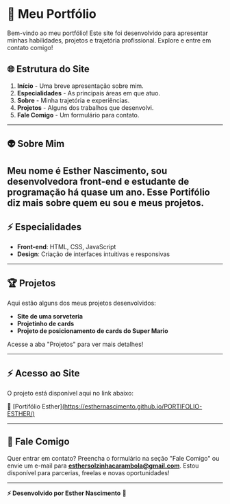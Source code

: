 # 💚 Meu Portfólio

Bem-vindo ao meu portfólio! Este site foi desenvolvido para apresentar minhas habilidades, projetos e trajetória profissional. Explore e entre em contato comigo!

## 🌐 Estrutura do Site

1. **Início** - Uma breve apresentação sobre mim.
2. **Especialidades** - As principais áreas em que atuo.
3. **Sobre** - Minha trajetória e experiências.
4. **Projetos** - Alguns dos trabalhos que desenvolvi.
5. **Fale Comigo** - Um formulário para contato.

---

## 👽 Sobre Mim

Meu nome é Esther Nascimento, sou desenvolvedora front-end e estudante de programação há quase um ano. Esse Portifólio diz mais sobre quem eu sou e meus projetos.
---

## ⚡ Especialidades

- **Front-end**: HTML, CSS, JavaScript
- **Design**: Criação de interfaces intuitivas e responsivas

---

## 🏆 Projetos

Aqui estão alguns dos meus projetos desenvolvidos:
- **Site de uma sorveteria**
- **Projetinho de cards**
- **Projeto de posicionamento de cards do Super Mario**


Acesse a aba "Projetos" para ver mais detalhes!

---

## ⚡ Acesso ao Site  

O projeto está disponível aqui no link abaixo:  

🔗 [Portifólio Esther][(https://esthernascimento.github.io/PORTIFOLIO-ESTHER/)](https://esthernascimento.github.io/PORTIFOLIO-ESTHER/)  

---
## 📩 Fale Comigo

Quer entrar em contato? Preencha o formulário na seção "Fale Comigo" ou envie um e-mail para **esthersolzinhacarambola@gmail.com**. Estou disponível para parcerias, freelas e novas oportunidades!

---

 **⚡ Desenvolvido por Esther Nascimento** 🚀
